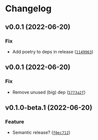 # Changelog

<!--next-version-placeholder-->

## v0.0.1 (2022-06-20)
### Fix
* Add poetry to deps in release ([`1149963`](https://github.com/ainsleymcgrath/pytest-embrace/commit/114996333439810d8c3837a8c3f987c61ae39b96))

## v0.0.1 (2022-06-20)
### Fix
* Remove unused (big) dep ([`5773a2f`](https://github.com/ainsleymcgrath/pytest-embrace/commit/5773a2ff650c585e4ab320f5e7b1386224bb4e0b))

## v0.1.0-beta.1 (2022-06-20)
### Feature
* Semantic release? ([`f0ec712`](https://github.com/ainsleymcgrath/pytest-embrace/commit/f0ec7129d89885df404eec8cb474ad4d7d2d7790))
